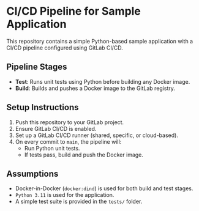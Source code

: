 # CI/CD Pipeline for Sample Application

This repository contains a simple Python-based sample application with a CI/CD pipeline configured using GitLab CI/CD.

## Pipeline Stages

- **Test**: Runs unit tests using Python before building any Docker image.
- **Build**: Builds and pushes a Docker image to the GitLab registry.

## Setup Instructions

1. Push this repository to your GitLab project.
2. Ensure GitLab CI/CD is enabled.
3. Set up a GitLab CI/CD runner (shared, specific, or cloud-based).
4. On every commit to `main`, the pipeline will:
   - Run Python unit tests.
   - If tests pass, build and push the Docker image.

## Assumptions

- Docker-in-Docker (`docker:dind`) is used for both build and test stages.
- `Python 3.11` is used for the application.
- A simple test suite is provided in the `tests/` folder.
